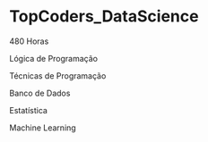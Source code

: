 # TopCoders_DataScience
480 Horas

Lógica de Programação

Técnicas de Programação

Banco de Dados

Estatística

Machine Learning
